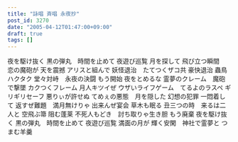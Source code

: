 ```yaml
---
title: "詠唱 斉唱 永夜抄"
post_id: 3270
date: "2005-04-12T01:47:00+09:00"
draft: true
tags: []
---
```



夜を駆け抜く 黒の弾丸　時間を止めて 夜遊び巡覧 月を探して 飛び立つ瞬間　恋の魔砲が 天を震撼 アリスと組んで 妖怪退治　たてつくザコ共 豪快退治 蟲鳥ハクタク 堂々対峙　永夜の決闘 もう開始  夜をとめるな 霊夢のクレーム　魔砲で撃墜 カクつくフレーム 月人キツイぜ ウザいライフゲーム　てるよのラスペ ギリギリセーフ 悪りぃが許せぬ てめぇの悪態　月を隠した 幻想の犯罪 一悶着して 返すぜ難題　満月無けりゃ 出来んぜ宴会 草木も眠る 丑三つの時　来るは二人と 空飛ぶ箒 阻む蓬莱 不死人もどき　討ち取りゃ生き胆 もう廃棄 夜を駆け抜く 黒の弾丸　時間を止めて 夜遊び巡覧 満面の月が 輝く安閑　神社で霊夢と つまむ羊羹
